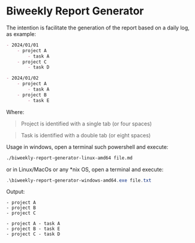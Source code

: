 # Biweekly Report Generator

The intention is facilitate the generation of the report based on a daily log, 
as example:
```md
- 2024/01/01
    - project A
        - task A
    - project C
        - task D

- 2024/01/02
    - project A
        - task A
    - project B
        - task E
```

Where:
> Project is identified with a single tab (or four spaces)

> Task is identified with a double tab (or eight spaces)

 Usage in windows, open a terminal such powershell and execute:
 ```bash
./biweekly-report-generator-linux-amd64 file.md
 ```
or in Linux/MacOs or any *nix OS, open a terminal and execute:
```powershell
.\biweekly-report-generator-windows-amd64.exe file.txt
```

Output:
```
- project A
- project B
- project C

- project A - task A
- project B - task E
- project C - task D
```
